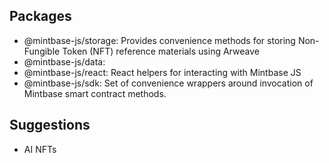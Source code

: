 ## Packages

- @mintbase-js/storage: Provides convenience methods for storing Non-Fungible Token (NFT) reference materials using Arweave
- @mintbase-js/data:
- @mintbase-js/react: React helpers for interacting with Mintbase JS
- @mintbase-js/sdk: Set of convenience wrappers around invocation of Mintbase smart contract methods.

## Suggestions

- AI NFTs
